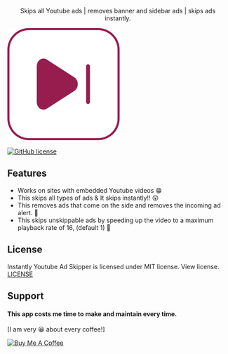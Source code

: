 </p>

<p align="center">
Skips all Youtube ads | removes banner and sidebar ads | skips ads instantly.
</p>

![](https://github.com/kirwako/instantly-youtube-ad-skipper/blob/main/images/logo.svg)

[![GitHub license](https://camo.githubusercontent.com/c9fcc177581908d9224d883372da3ab62bd04f52caf89eb2ffdec84ead024491/68747470733a2f2f696d672e736869656c64732e696f2f6769746875622f6c6963656e73652f4c756b61734c656e2f507269766163792d457874656e73696f6e2d466f722d57686174734170702d5765622e737667)](https://github.com/kirwako/instantly-youtube-ad-skipper/blob/main/LICENSE)
<!-- [![Chrome Web Store](https://img.shields.io/chrome-web-store/users/ahfbjljipkpgbknoognlpekjkpmibgkf.svg)](https://chrome.google.com/webstore/detail/total-privacy-for-whatsap/ahfbjljipkpgbknoognlpekjkpmibgkf) -->

## Features
- Works on sites with embedded Youtube videos 😁
- This skips all types of ads & It skips instantly!! 😲
- This removes ads that come on the side and removes the incoming ad alert. 🙌
- This skips unskippable ads by speeding up the video to a maximum playback rate of 16, (default 1) 💨

<!-- ## Installation -->
<!-- For Chrome or Brave: [Click Here 👇 to install](https://chrome.google.com/webstore/detail/total-privacy-for-whatsap/ahfbjljipkpgbknoognlpekjkpmibgkf) -->

## License
Instantly Youtube Ad Skipper is licensed under MIT license. View license. [LICENSE](https://github.com/kirwako/instantly-youtube-ad-skipper/blob/main/LICENSE)

## Support
#### This app costs me time to make and maintain every time.
[I am very 😀 about every coffee!]

<a href="http://bit.ly/3VIxOSZ" target="_blank"><img src="https://cdn.buymeacoffee.com/buttons/v2/default-yellow.png" alt="Buy Me A Coffee" height="41" width="174"></a>
